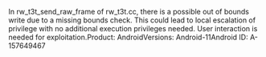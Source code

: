 In rw_t3t_send_raw_frame of rw_t3t.cc, there is a possible out of bounds write due to a missing bounds check. This could lead to local escalation of privilege with no additional execution privileges needed. User interaction is needed for exploitation.Product: AndroidVersions: Android-11Android ID: A-157649467